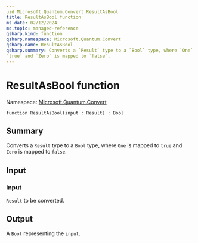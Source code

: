 ```yaml
---
uid Microsoft.Quantum.Convert.ResultAsBool
title: ResultAsBool function
ms.date: 02/12/2024
ms.topic: managed-reference
qsharp.kind: function
qsharp.namespace: Microsoft.Quantum.Convert
qsharp.name: ResultAsBool
qsharp.summary: Converts a `Result` type to a `Bool` type, where `One` is mapped to
`true` and `Zero` is mapped to `false`.
---
```


# ResultAsBool function

Namespace: [Microsoft.Quantum.Convert](xref:Microsoft.Quantum.Convert)

```qsharp
function ResultAsBool(input : Result) : Bool
```

## Summary
Converts a `Result` type to a `Bool` type, where `One` is mapped to
`true` and `Zero` is mapped to `false`.

## Input
### input
`Result` to be converted.

## Output
A `Bool` representing the `input`.
